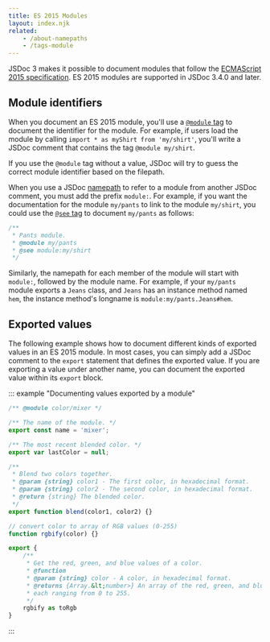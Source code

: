 ```yaml
---
title: ES 2015 Modules
layout: index.njk
related:
    - /about-namepaths
    - /tags-module
---
```


JSDoc 3 makes it possible to document modules that follow the [ECMAScript 2015
specification][es2015-modules]. ES 2015 modules are supported in JSDoc 3.4.0 and later.


## Module identifiers

When you document an ES 2015 module, you'll use a [`@module` tag][module-tag] to document the
identifier for the module. For example, if users load the module by calling `import * as myShirt
from 'my/shirt'`, you'll write a JSDoc comment that contains the tag `@module my/shirt`.

If you use the `@module` tag without a value, JSDoc will try to guess the correct module identifier
based on the filepath.

When you use a JSDoc [namepath][namepaths] to refer to a module from another JSDoc comment, you must
add the prefix `module:`. For example, if you want the documentation for the module `my/pants` to
link to the module `my/shirt`, you could use the [`@see` tag][see-tag] to document `my/pants` as
follows:

```js
/**
 * Pants module.
 * @module my/pants
 * @see module:my/shirt
 */
```

Similarly, the namepath for each member of the module will start with `module:`, followed by the
module name. For example, if your `my/pants` module exports a `Jeans` class, and `Jeans` has an
instance method named `hem`, the instance method's longname is `module:my/pants.Jeans#hem`.

[module-tag]: /tags-module
[namepaths]: /about-namepaths
[see-tag]: /tags-see


## Exported values

The following example shows how to document different kinds of exported values in an ES 2015 module.
In most cases, you can simply add a JSDoc comment to the `export` statement that defines the
exported value. If you are exporting a value under another name, you can document the exported value
within its `export` block.

::: example "Documenting values exported by a module"

```js
/** @module color/mixer */

/** The name of the module. */
export const name = 'mixer';

/** The most recent blended color. */
export var lastColor = null;

/**
 * Blend two colors together.
 * @param {string} color1 - The first color, in hexadecimal format.
 * @param {string} color2 - The second color, in hexadecimal format.
 * @return {string} The blended color.
 */
export function blend(color1, color2) {}

// convert color to array of RGB values (0-255)
function rgbify(color) {}

export {
    /**
     * Get the red, green, and blue values of a color.
     * @function
     * @param {string} color - A color, in hexadecimal format.
     * @returns {Array.&lt;number>} An array of the red, green, and blue values,
     * each ranging from 0 to 255.
     */
    rgbify as toRgb
}
```

:::

[es2015-modules]: http://www.ecma-international.org/ecma-262/6.0/#sec-modules
